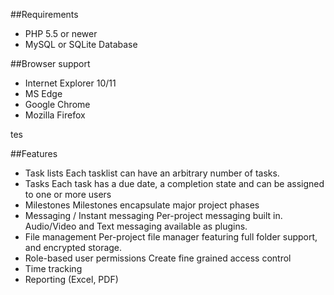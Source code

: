 
##Requirements
* PHP 5.5 or newer
* MySQL or SQLite Database

##Browser support
* Internet Explorer 10/11
* MS Edge
* Google Chrome
* Mozilla Firefox

tes

##Features
* Task lists
    Each tasklist can have an arbitrary number of tasks.
* Tasks
    Each task has a due date, a completion state and can be assigned to one or more users
* Milestones
    Milestones encapsulate major project phases
* Messaging / Instant messaging
    Per-project messaging built in. Audio/Video and Text messaging available as plugins.
* File management
    Per-project file manager featuring full folder support, and encrypted storage.
* Role-based user permissions
    Create fine grained access control
* Time tracking
* Reporting (Excel, PDF)
